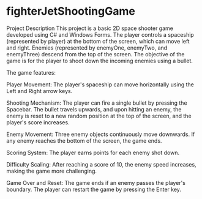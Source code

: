 # fighterJetShootingGame
Project Description
This project is a basic 2D space shooter game developed using C# and Windows Forms. The player controls a spaceship (represented by player) at the bottom of the screen, which can move left and right. Enemies (represented by enemyOne, enemyTwo, and enemyThree) descend from the top of the screen. The objective of the game is for the player to shoot down the incoming enemies using a bullet.

The game features:

Player Movement: The player's spaceship can move horizontally using the Left and Right arrow keys.

Shooting Mechanism: The player can fire a single bullet by pressing the Spacebar. The bullet travels upwards, and upon hitting an enemy, the enemy is reset to a new random position at the top of the screen, and the player's score increases.

Enemy Movement: Three enemy objects continuously move downwards. If any enemy reaches the bottom of the screen, the game ends.

Scoring System: The player earns points for each enemy shot down.

Difficulty Scaling: After reaching a score of 10, the enemy speed increases, making the game more challenging.

Game Over and Reset: The game ends if an enemy passes the player's boundary. The player can restart the game by pressing the Enter key.

